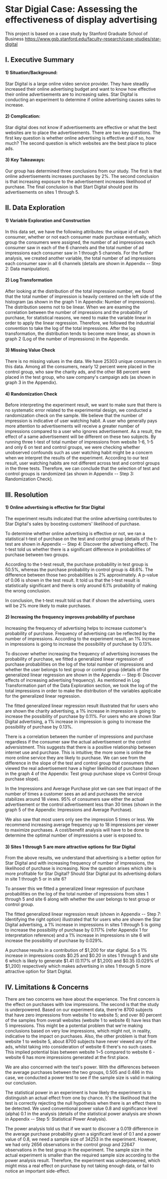 # Star Digial Case: Assessing the effectiveness of display advertising

This project is based on a case study by Stanford Graduate School of Business
https://www.gsb.stanford.edu/faculty-research/case-studies/star-digital


## I. Executive Summary

#### 1) Situation/Background:
Star Digital is a large online video service provider. They have steadily increased their online advertising
budget and want to know how effective their online advertisements are to increasing sales. Star Digital is
conducting an experiment to determine if online advertising causes sales to increase.

#### 2) Complication:
Star digital does not know if advertisements are effective or what the best websites are to place the
advertisements. There are two key questions. The first key question is whether online advertising is effective
and if so, how much? The second question is which websites are the best place to place ads.

#### 3) Key Takeaways:
Our group has determined three conclusions from our study. The first is that online advertisements increases
purchases by 2%. The second conclusion is that increasing exposure to the advertisement increases likelihood
of purchase. The final conclusion is that Start Digital should post its advertisements on sites 1 through 5.



## II. Data Exploration

#### 1) Variable Exploration and Construction 
In this data set, we have the following attributes: the unique id of each consumer, whether or not each consumer made purchase eventually, which group the consumers were assigned, the number of ad impressions each consumer saw in each of the 6 channels and the total number of ad impressions each consumer saw in 1 through 5 channels. For the further analysis, we created another variable, the total number of ad impressions each consumer saw in all 6 channels (details are shown in Appendix -- Step 2: Data manipulation).

#### 2) Log Transformation
After looking at the distribution of the total impression number, we found that the total number of impression is heavily centered on the left side of the histogram (as shown in the graph 1 in Appendix: Number of impressions). The distribution seems not to be linear. When we are examing the correlation between the number of impressions and the probability of purchase, for statistical reasons, we need to make the variable linear in order to apply the linear regression. Therefore, we followed the industrial convention to take the log of the total impressions. After the log transformation, the distribution tends to become more linear, as shown in graph 2 (Log of the number of impressions) in the Appendix.

#### 3) Missing Value Check
There is no missing values in the data. We have 25303 unique consumers in this data. Among all the consumers, nearly 12 percent were placed in the control group, who saw the charity ads, and the other 88 percent were placed in the test group, who saw company's campaign ads (as shown in graph 3 in the Appendix). 

#### 4) Randomization Check
Before interpreting the experiment result, we want to make sure that there is no systematic error related to the experimental design, we conducted a randomization check on the sample. We believe that the number of impression is indicative of user watching habit. A user who generally pays more attention to advertisements will receive a greater number of impressions compared to a user who ignores advertisement. As a result, the effect of a same advertisement will be different on these two subjects. By running three t-test of total number of impressions from website 1-6, 1-5 and only 6 on test and control groups, we were checking whether unobserved confounds such as user watching habit might be a concern when we interpret the results of the experiment. According to our test result, user watching habits are not different across test and control groups in the three tests. Therefore, we can conclude that the selection of test and control groups is randomized (as shown in Appendix -- Step 3: Randomization Check).



## III. Resolution

#### 1) Online advertising is effective for Star Digital
The experiment results indicated that the online advertising contributes to Star Digital's sales by boosting customers' likelihood of purchase.
 
To determine whether online advertising is effective or not, we ran a statistical t-test of purchase on the test and control group (details of the t-test are shown in Appendix -- Step 4: Discover the advertising effect). The t-test told us whether there is a significant difference in probabilities of purchase between two groups. 

According to the t-test result, the purchase probability in test group is 50.5%, whereas the purchase probability in control group is 48.6%. The difference between those two probabilities is 2% approximately. A p-value of 0.06 is shown in the test result. It told us that the t-test result is statistically significant and there is only around 6.1% probability of making the wrong conclusion.

In conclusion, the t-test result told us that if shown the advertising, users will be 2% more likely to make purchases.


#### 2) Increasing the frequency improves probability of purchase
Increasing the frequency of advertising helps to increase customer's probability of purchase. Frequency of advertising can be reflected by the number of impressions. According to the experiment result, an 1% increase in impressions is going to increase the possibility of purchase by 0.13%.

To discover whether increasing the frequency of advertising increases the probability of purchase, we fitted a generalized linear regression of purchase probabilities on the log of the total number of impressions and whether the user belongs to test group or control group (details of the generalized linear regression are shown in the Appendix -- Step 6: Discover effects of increasing advertising frequency). As mentioned in Log Transformation part of the Data Exploration section, we took the log of the total impressions in order to make the distribution of the variables applicabe for the generalized linear regression.

The fitted generalized linear regression result illustrated that for users who are shown the charity advertising, a 1% increase in impression is going to increase the possibility of purchase by 0.11%. For users who are shown Star Digital advertising, a 1% increase in impression is going to increase the possibility of purchase by 0.13%.

There is a correlation between the number of impressions and purchase regardless if the consumer saw the actual advertisement or the control adversistment. This suggests that there is a positive relationship between internet use and purchase. This is intuitive; the more some is online the more online service they are likely to purchase. We can see from the difference in the slope of the test and control group that consumers that viewed the real advertisement have a higher likelihood of purchase (shown in the graph 4 of the Appendix: Test group purchase slope vs Control Group purchase slope).

In the Impressions and Average Purchase plot we can see that impact of the number of times a customer sees an ad and purchases the service stabilizes around 18 views. 95% of consumers saw either the actual advertisement or the control advertisement less than 30 times (shown in the graph 5 of the Appendix: Impressions and Average Purchase).

We also saw that most users only see the impression 5 times or less. We recommend increasing average frequency up to 18 impressions per viewer to maximize purchases. A cost/benefit analysis will have to be done to determine the optimal number of impressions a user is exposed to. 

#### 3) Sites 1 through 5 are more attractive options for Star Digital
From the above results, we understand that advertising is a better option for Star Digital and with increasing frequency of number of impressions, the likelihood of purchase is increasing. Now the question arises which site is more profitable for Star Digital? Should Star Digital put its advertising dollars in site 1 through 5 or in site 6?

To answer this we fitted a generalized linear regression of purchase probabilities on the log of the total number of impressions from sites 1 through 5 and site 6 along with whether the user belongs to test group or control group.

The fitted generalized linear regression result (shown in Appendix -- Step 7: Identifying the right option) illustrated that for users who are shown the Star Digital advertising, a 1% increase in impressions in sites 1 through 5 is going to increase the possibility of purchase by 0.117% (refer Appendix 1 for interpretation reference) and a 1% increase in impressions in site 6 will increase the possibility of purchase by 0.029%.

A purchase results in a contribution of $1,200 for star digital. So a 1% increase in impressions costs $0.25 and $0.20 in sites 1 through 5 and site 6 which is likely to generate $1.41 (0.117% of $1,200) and $0.35 (0.029% of $1,200) respectively which makes advertising in sites 1 through 5 more attractive option for Start Digital.



## IV. Limitations & Concerns

There are two concerns we have about the experience.  The first concern is the effect on purchases with low impressions.  The second is that the study is underpowered. Based on our experiment data, there're 8700 subjects that have zero impressions from website 1 to website 5; and over 80 percent of the samples from overall websites (website 1 to website 6) have less than 5 impressions. This might be a potential problem that we're making conclusions based on very low impressions, which might not, in reality, indicative to the impact on purchases. Also, the other problem is that from website 1 to website 5, about 8700 subjects have never viewed any of the ads, whilst taking into consideration of website 6 there's no such cases. This implied potential bias between website 1~5 compared to website 6 - website 6 has more impressions generated at the first place.

We are also concerned with the test's power. With the differences between the average purchases between the two groups, 0.505 and 0.486 in this case, we conducted a power test to see if the sample size is valid in making our conclusion. 

The statistical power in an experiment is how likely the experiment is to distinguish an actual effect from one by chance. It's the likelihood that the test is correctly rejecting the null hypothesis when there is an effect there to be detected. We used conventional power value 0.8 and significance level (alpha) 0.1 in the analysis (details of the statistical power analysis are shown in Appendix -- Step 5: Statistical Power Analysis).

The power analysis told us that if we want to discover a 0.019 difference in the average purchase probability given a significant level of 0.1 and a power value of 0.8, we need a sample size of 34253 in the experiment. However, we had only 2656 observations in the control group and 22647 observations in the test group in the experiment. The sample size in the actual experiment is smaller than the required sample size according to the power analysis result. Therefore, the experiment was underpowered, which might miss a real effect on purchase by not taking enough data, or fail to notice an important side-effect.

